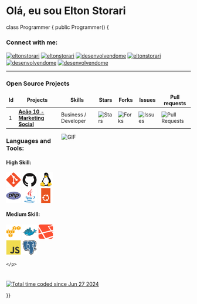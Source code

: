 # Olá, eu sou Elton Storari

class Programmer {
    public Programmer() {

<p align="left">
    <h3 align="left">Connect with me:</h3>
    <a href="https://www.linkedin.com/in/elton-storari-2a54aa204/" target="_blank"><img align="center" src="https://github.com/marcodotcastro/marcodotcastro/blob/master/linkedin.png?raw=true" alt="eltonstorari" height="30" width="40" /></a>
    <a href="https://storaritech.com" target="_blank"><img align="center" src="https://github.com/eltonstorari/eltonstorari/blob/master/chrome.png?raw=true" alt="eltonstorari" height="30" width="40" target="_blank"/></a>
    <a href="www.youtube.com/@eltonbatistastorari" target="_blank"><img align="center" src="https://github.com/eltonstorari/eltonstorari/blob/master/youtube-v2.png?raw=true" alt="desenvolvendome" height="30" width="40"/></a>
    <a href="https://t.me/eltonstorari" target="_blank"><img align="center" src="https://github.com/eltonstorari/eltonstorari/blob/master/telegram.png?raw=true" alt="eltonstorari" height="30" width="40"/></a>
    <a href="https://instagram.com/eltonstorari" target="_blank"><img align="center" src="https://github.com/eltonstorari/eltonstorari/blob/master/instagram.png?raw=true" alt="desenvolvendome" height="30" width="40"/></a>
    <a href="https://www.facebook.com/elton.storari.3" target="_blank"><img align="center" src="https://github.com/eltonstorari/eltonstorari/blob/master/facebook.png?raw=true" alt="desenvolvendome" height="30" width="40" /></a>    
</p>

---

<!-- p align="center"> <img src="https://komarev.com/ghpvc/?username=eltonstorari" alt="eltonstorari" /> </p-->


<h3>Open Source Projects</h3>
<table>
    <thead align="center">
        <tr border: none;>
            <td><b>Id</b></td>
	    <td><b>Projects</b></td>
	    <td><b>Skills</b></td>
            <td><b>Stars</b></td>
            <td><b>Forks</b></td>
            <td><b>Issues</b></td>
            <td><b>Pull requests</b></td>
        </tr>
    </thead>
    <tbody>
    	<tr>
		<td>1</td>
            	<td><a href="https://github.com/eltonstorari/sale-factory"><b>Ação 10 - Marketing Social</b></a></td>
		<td>Business / Developer</td>
            	<td><img alt="Stars" src="https://img.shields.io/github/stars/eltonstorari/sale-factory?style=flat-square&labelColor=343b41" /></td>
            	<td><img alt="Forks" src="https://img.shields.io/github/forks/eltonstorari/sale-factory?style=flat-square&labelColor=343b41" /></td>
            	<td><img alt="Issues" src="https://img.shields.io/github/issues/eltonstorari/sale-factory?style=flat-square&labelColor=343b41" /></td>
            	<td><img alt="Pull Requests" src="https://img.shields.io/github/issues-pr/eltonstorari/sale-factory?style=flat-square&labelColor=343b41" /></td>
    </tr>
    </todby>
</table>

 <img align="right" alt="GIF" src="https://github.com/eltonstorari/eltonstorari/blob/master/code.gif?raw=true" width="70%" height="400px" />

<h3 align="left">Languages and Tools:</h3>
    <p align="left">
        <h4 align="left">High Skill:</h4>
        <!--a href="https://stackshare.io/rails" target="_blank"><img src="https://github.com/devicons/devicon/raw/master/icons/rails/rails-original-wordmark.svg" alt="rails" width="40" height="40" /></a-->
        <!--a href="https://stackshare.io/ruby" target="_blank"><img src="https://github.com/devicons/devicon/raw/master/icons/ruby/ruby-original.svg" alt="ruby" width="40" height="40" /></a-->
        <!--a href="https://stackshare.io/rubymine" target="_blank"><img src="https://github.com/devicons/devicon/raw/master/icons/rubymine/rubymine-original.svg" alt="java" width="40" height="40" /></a-->
        <!--a href="https://stackshare.io/oracle" target="_blank"><img src="https://github.com/devicons/devicon/raw/master/icons/oracle/oracle-original.svg" alt="oracle" width="40" height="40" /></a-->
        <a href="https://stackshare.io/git" target="_blank"><img src="https://github.com/devicons/devicon/raw/master/icons/git/git-original.svg" alt="git" width="40" height="40" /></a>
        <a href="https://stackshare.io/github" target="_blank"><img src="https://github.com/devicons/devicon/raw/master/icons/github/github-original.svg" alt="github" width="40" height="40" /></a>
        <a href="https://stackshare.io/linux" target="_blank"><img src="https://github.com/devicons/devicon/raw/master/icons/linux/linux-original.svg" alt="linux" width="40" height="40" /></a>
        <a href="https://stackshare.io/php" target="_blank"><img src="https://github.com/devicons/devicon/raw/master/icons/php/php-original.svg" alt="php" width="40" height="40" /></a>
        <a href="https://stackshare.io/java" target="_blank"><img src="https://github.com/devicons/devicon/raw/master/icons/java/java-original.svg" alt="java" width="40" height="40" /></a>
        <a href="https://stackshare.io/ubuntu" target="_blank"><img src="https://github.com/devicons/devicon/raw/master/icons/ubuntu/ubuntu-plain.svg" alt="java" width="40" height="40" /></a>
        <h4 align="left">Medium Skill:</h4>
        <a href="https://stackshare.io/search/q=aws" target="_blank"><img src="https://github.com/devicons/devicon/raw/master/icons/amazonwebservices/amazonwebservices-original.svg" alt="aws" width="40" height="40" /></a>
        <a href="https://stackshare.io/docker" target="_blank"><img src="https://github.com/devicons/devicon/raw/master/icons/docker/docker-original.svg" alt="docker" width="40" height="40" /></a>
        <a href="https://stackshare.io/laravel" target="_blank"><img src="https://github.com/devicons/devicon/raw/master/icons/laravel/laravel-plain.svg" alt="laravel" width="40" height="40" /></a>
        <a href="https://stackshare.io/javascript" target="_blank"><img src="https://github.com/devicons/devicon/raw/master/icons/javascript/javascript-original.svg" alt="javascript" width="40" height="40" /></a>
	<a href="https://stackshare.io/postgresql" target="_blank"><img src="https://github.com/devicons/devicon/raw/master/icons/postgresql/postgresql-original.svg" alt="postgresql" width="40" height="40" /></a>
        
    </p>

<a href="https://wakatime.com/@a6eec79b-b9d4-4a9a-92f0-8bd0f4854f83"><img src="https://wakatime.com/badge/user/a6eec79b-b9d4-4a9a-92f0-8bd0f4854f83.svg" alt="Total time coded since Jun 27 2024" /></a>

    

}}




